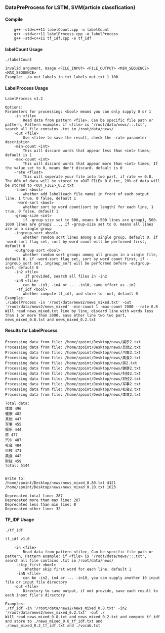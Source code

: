 ### DataPreProcess for LSTM, SVM(article classfication)

#### Compile

        g++ -std=c++11 labelCount.cpp -o labelCount
        g++ -std=c++11 labelProcess.cpp -o labelProcess
        g++ -std=c++11 tf_idf.cpp -o tf_idf

#### labelCount Usage

    ./labelCount

    Invalid argument, Usage <FILE_INPUT> <FILE_OUTPUT> <MIN_SEQUENCE> <MAX_SEQUENCE>
	Example: ./a.out labels_in.txt labels_out.txt 1 100

#### LabelProcess Usage

    LabelProcess v1.2

    Options:
    Parameters for processing: <bool> means you can only supply 0 or 1
        -in <file>
            Read data from pattern <file>, Can be specific file path or pattern, Pattern example: if <file> is '/root/data/news/::.txt', search all file contains .txt in /root/data/news/
        -out <file>
            Use <file> to save the result, check the -rate parameter description
        -min-count <int>
            This will discard words that appear less than <int> times; default is 1
        -max-count <int>
            This will discard words that appear more than <int> times; If the value set to 0, means don't discard. default is 0
        -rate <float>
            This will seperate your file into two part, if rate == 0.8, The 80% of data will be stored to <OUT_FILE>_0.8.txt, 20% of data will be stored to <OUT_FILE>_0.2.txt
        -label <bool>
            whether add label(each file name) in front of each output line, 1 true, 0 false, default 1
         -word-sort <bool>
            whether sort by word count(sort by length) for each line, 1 true, 0 false, default 1
        -group-size <int>
            if -group-size set to 500, means 0-500 lines are group1, 500-1000 lines are group2 ..., If -group-size set to 0, means all lines are in a single group
        -ingroup-sort <bool>
            whether random sort lines among a single group, default 0, if -word-sort flag set, sort by word count will be performed first, default 0
        -outgroup-sort <bool>
            whether random sort groups among all groups in a single file, default 0, if -word-sort flag set, sort by word count first, if -ingroup_sort set, ingroup_sort will be performed before -outgroup-sort, default 0
        -in2 <file>
             If provided, search all files in -in2
        -inN <file>
            can be -in3, -in4 or ... -in10, same effort as -in2
         -tf_idf <bool>
            whether compute tf_idf, and store to -out, default 0
    Examples:
    ./LabelProcess -in '/root/data/news2/news_mixed.txt' -out '/root/data/news2/news_mixed' -min-count 1 -max-count 2000 --rate 0.8
    Will read news_mixed.txt line by line, discard line with words less than 1 or more than 2000, save other line two two part, news_mixed_0.8.txt and news_mixed_0.2.txt


#### Results for LabelProcess

    Processing data from file: /home/zpoint/Desktop/news/娱乐2.txt
    Processing data from file: /home/zpoint/Desktop/news/其他2.txt
    Processing data from file: /home/zpoint/Desktop/news/汽车2.txt
    Processing data from file: /home/zpoint/Desktop/news/美食2.txt
    Processing data from file: /home/zpoint/Desktop/news/房2.txt
    Processing data from file: /home/zpoint/Desktop/news/健康2.txt
    Processing data from file: /home/zpoint/Desktop/news/科技2.txt
    Processing data from file: /home/zpoint/Desktop/news/财经2.txt
    Processing data from file: /home/zpoint/Desktop/news/军事2.txt
    Processing data from file: /home/zpoint/Desktop/news/社会2.txt
    Processing data from file: /home/zpoint/Desktop/news/体育2.txt

    Total data:
    体育 496
    健康 482
    其他 447
    军事 455
    娱乐 444
    房 477
    汽车 487
    社会 484
    科技 471
    美食 442
    财经 459
    total: 5144


    Write to:
    /home/zpoint/Desktop/news/news_mixed_0.80.txt 4121
    /home/zpoint/Desktop/news/news_mixed_0.20.txt 1023

    Deprecated total line: 287
    Deprecated more than max line: 287
    Deprecated less than min line: 0
    Deprecated other line: 32


#### TF_IDF Usage

    ./tf_idf

    tf_idf v1.0

        -in <file>
            Read data from pattern <file>, Can be specific file path or pattern, Pattern example: if <file> is '/root/data/news/::.txt', search all file contains .txt in /root/data/news/
         -skip_first <bool>
             Whether skip first word for each line, default 1
         -inN <file>
            can be -in2, in4 or ... -in10, you can supply another 10 input file or input file directory
        -out <file>
            Directory to save output, if not provide, save each result to each input file's directory

    Examples:
    ./tf_idf -in '/root/data/news2/news_mixed_0.8.txt' -in2 '/root/data/news2/news_mixed_0.2.txt' -out ./
    Will read news_mixed_0.8.txt and news_mixed_0.2.txt and compute tf_idf and store to ./news_mixed_0.8_tf_idf.txt and ./news_mixed_0.2_tf_idf.txt and ./vocab.txt


